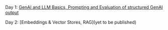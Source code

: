 Day 1: [GenAI and LLM Basics, Prompting and Evaluation of structured GenAI output](https://youtu.be/WpIfAeCIFc0)

Day 2: [Embeddings & Vector Stores, RAG](yet to be published)

